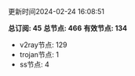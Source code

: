 更新时间2024-02-24 16:08:51

**总订阅: 45**
**总节点: 466**
**有效节点: 134**
- v2ray节点: 129
- trojan节点: 1
- ss节点: 4
